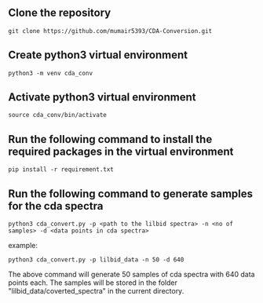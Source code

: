 ## Clone the repository
```
git clone https://github.com/mumair5393/CDA-Conversion.git
```

## Create python3 virtual environment
```
python3 -m venv cda_conv
```

## Activate python3 virtual environment
```
source cda_conv/bin/activate 
```

## Run the following command to install the required packages in the virtual environment
```
pip install -r requirement.txt
```

## Run the following command to generate samples for the cda spectra

```
python3 cda_convert.py -p <path to the lilbid spectra> -n <no of samples> -d <data points in cda spectra>
```

example:
```
python3 cda_convert.py -p lilbid_data -n 50 -d 640
```

The above command will generate 50 samples of cda spectra with 640 data points each. The samples will be stored in the folder "lilbid_data/coverted_spectra" in the current directory.
